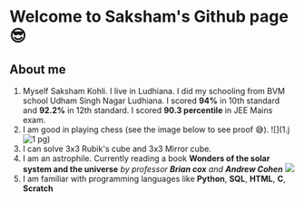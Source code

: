 # Welcome to Saksham's Github page 😎
## About me
1. Myself Saksham Kohli. I live in Ludhiana. I did my schooling from BVM school Udham Singh Nagar Ludhiana. I scored **94%** in 10th standard and **92.2%** in 12th standard. I scored **90.3 percentile** in JEE Mains exam.
1. I am good in playing chess (see the image below to see proof 😅).
    ![](1.j![1](https://user-images.githubusercontent.com/98526440/171870421-93e1c94d-8e4f-4823-969a-e57e5bf26c48.JPG)
pg) 
3. I can solve 3x3 Rubik's cube and 3x3 Mirror cube.
4. I am an astrophile. Currently reading a book **Wonders of the solar system and the universe** *by professor **Brian cox** and **Andrew Cohen***
    ![](2.jpg)
6. I am familiar with programming languages like **Python**, **SQL**, **HTML**, **C**, **Scratch**
